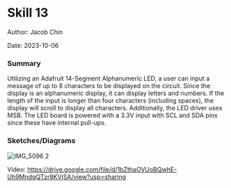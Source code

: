 #  Skill 13

Author: Jacob Chin

Date: 2023-10-06


### Summary
Utilizing an Adafruit 14-Segment Alphanumeric LED, a user can input a message of up to 8 characters to be displayed on the circuit. Since the display is an alphanumeric display, it can display letters and numbers. If the length of the input is longer than four characters (including spaces), the display will scroll to display all characters. Additionally, the LED driver uses MSB. The LED board is powered with a 3.3V input with SCL and SDA pins since these have internal pull-ups.

### Sketches/Diagrams
![IMG_5096 2](https://github.com/BU-EC444/Chin-Jacob/assets/108195485/614cbea1-dc93-4b0c-86b9-5236a989200c)

Video: https://drive.google.com/file/d/1bZthaOVUoBQwhE-Uh9MndgQTzr8KVjSA/view?usp=sharing
